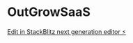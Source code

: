 # OutGrowSaaS

[Edit in StackBlitz next generation editor ⚡️](https://stackblitz.com/~/github.com/NateAtForrest/OutGrowSaaS)